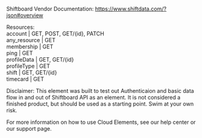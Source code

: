 Shiftboard
Vendor Documentation: https://www.shiftdata.com/?json#overview

Resources:   
account | GET, POST, GET/{id}, PATCH  
any_resource | GET  
membership | GET  
ping | GET  
profileData | GET, GET/{id}  
profileType | GET  
shift | GET, GET/{id}  
timecard | GET  

Disclaimer: This element was built to test out Authenticaion and basic data flow in and out of Shiftboard API as an element. It is not considered a finished product, but should be used as a starting point. Swim at your own risk.


For more information on how to use Cloud Elements, see our help center or our support page.
